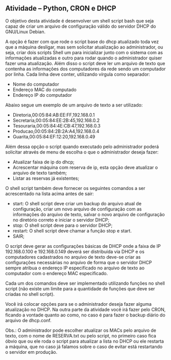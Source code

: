 ## Atividade – Python, CRON e DHCP 
O objetivo desta atividade é desenvolver um shell script bash que seja capaz de criar um arquivo de  configuração válido do servidor DHCP do GNU/Linux Debian.

A opção é fazer com que rode o script base do dhcp atualizado toda vez que a máquina desligar, mas sem  solicitar atualização ao administrador, ou seja, criar dois scripts Shell um para inicializar junto com o sistema  com as informações atualizadas e outro para rodar quando o administrador quiser fazer uma atualização. Além disso o script deve ler um arquivo de texto que contenha as informações dos computadores da rede  sendo um computador por linha. Cada linha deve conter, utilizando vírgula como separador:  
- Nome do computador
- Endereço MAC do computado
- Endereço IP do computador
  
Abaixo segue um exemplo de um arquivo de texto a ser utilizado: 
- Diretoria,00:05:84:AB:EE:FF,192.168.0.1  
- Secretaria,00:05:84:EE:2B:45,192.168.0.2  
- Tesouraria,00:05:84:4E:CB:47,192.168.0.3  
- Producao,00:05:84:2B:2A:A4,192.168.0.4
- Guarita,00:05:84:EF:12:20,192.168.0.49

Além dessa opção o script quando executado pelo administrador poderá solicitar através de menu de  escolha o que o administrador deseja fazer:
- Atualizar faixa de ip do dhcp;
- Acrescentar máquina com reserva de ip, esta opção deve atualizar o arquivo de texto também; 
- Listar as reservas já existentes;

O shell script também deve fornecer os seguintes comandos a ser acrescentado na lista acima antes de sair:  

- start: O shell script deve criar um backup do arquivo atual de configuração, criar um novo arquivo de  configuração com as informações do arquivo de texto, salvar o novo arquivo de configuração no  diretório correto e iniciar o servidor DHCP;  
- stop: O shell script deve para o servidor DHCP;  
- restart: O shell script deve chamar a função stop e start.  
- SAIR;

O script deve gerar as configurações básicas de DHCP onde a faixa de IP 192.168.0.100 e 192.168.0.149  deverá ser distribuída via DHCP e os computadores cadastrados no arquivo de texto deve-se criar as  configurações necessárias no arquivo de forma que o servidor DHCP sempre atribua o endereço IP  especificado no arquivo de texto ao computador com o endereço MAC especificado.  

Cada um dos comandos deve ser implementado utilizando funções no shell script (não existe um limite para  a quantidade de funções que deve ser criadas no shell script).

Você irá colocar opções para se o administrador deseja fazer alguma atualização no DHCP. Na outra parte da atividade você irá fazer pelo CRON, ficando a vontade quanto ao como, no caso é para  fazer o backup diário do arquivo de dhcp.conf.

Obs.: O administrador pode escolher atualizar os MACs pelo arquivo de texto, com o nome de RESERVA.txt  ou pelo script, no primeiro caso fica óbvio que ou ele roda o script para atualizar a lista no DHCP ou ele  restarta a máquina, que no caso já falamos sobre o caso de evitar está restartando o servidor em produção.
